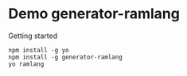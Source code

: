 # Demo generator-ramlang

Getting started
```
npm install -g yo
npm install -g generator-ramlang
yo ramlang
```
